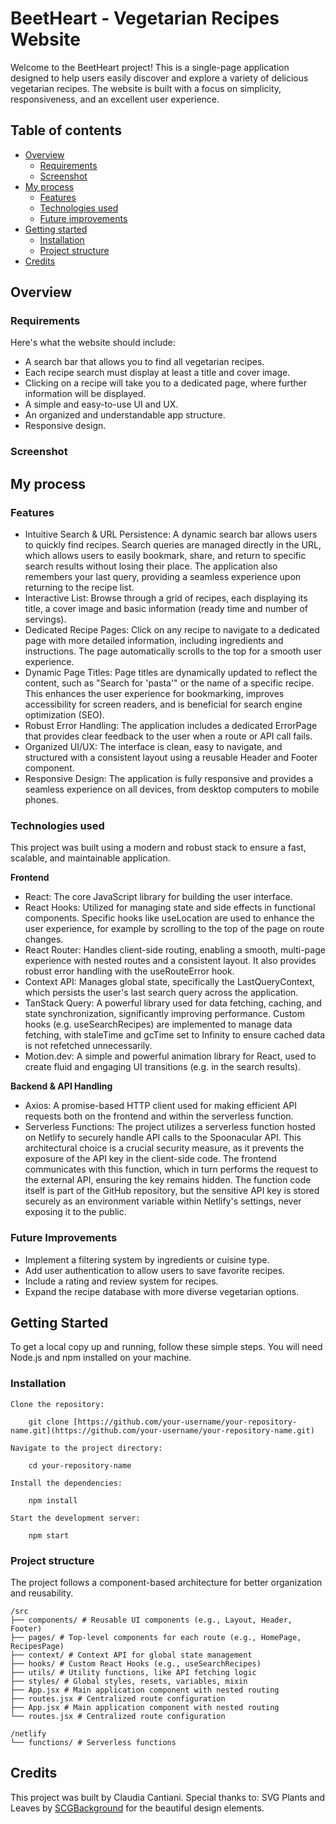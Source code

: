 # BeetHeart - Vegetarian Recipes Website

Welcome to the BeetHeart project! This is a single-page application designed to help users easily discover and explore a variety of delicious vegetarian recipes. The website is built with a focus on simplicity, responsiveness, and an excellent user experience.

## Table of contents

- [Overview](#overview)
  - [Requirements](#requirements)
  - [Screenshot](#screenshot)
- [My process](#my-process)
  - [Features](#features)
  - [Technologies used](#technologies-used)
  - [Future improvements](#future-improvements)
- [Getting started](#getting-started)
  - [Installation](#installation)
  - [Project structure](#project-structure)
- [Credits](#credits)

## Overview

### Requirements

Here's what the website should include:

- A search bar that allows you to find all vegetarian recipes.
- Each recipe search must display at least a title and cover image.
- Clicking on a recipe will take you to a dedicated page, where further information will be displayed.
- A simple and easy-to-use UI and UX.
- An organized and understandable app structure.
- Responsive design.

### Screenshot

## My process

### Features

- Intuitive Search & URL Persistence: A dynamic search bar allows users to quickly find recipes. Search queries are managed directly in the URL, which allows users to easily bookmark, share, and return to specific search results without losing their place. The application also remembers your last query, providing a seamless experience upon returning to the recipe list.
- Interactive List: Browse through a grid of recipes, each displaying its title, a cover image and basic information (ready time and number of servings).
- Dedicated Recipe Pages: Click on any recipe to navigate to a dedicated page with more detailed information, including ingredients and instructions. The page automatically scrolls to the top for a smooth user experience.
- Dynamic Page Titles: Page titles are dynamically updated to reflect the content, such as "Search for 'pasta'" or the name of a specific recipe. This enhances the user experience for bookmarking, improves accessibility for screen readers, and is beneficial for search engine optimization (SEO).
- Robust Error Handling: The application includes a dedicated ErrorPage that provides clear feedback to the user when a route or API call fails.
- Organized UI/UX: The interface is clean, easy to navigate, and structured with a consistent layout using a reusable Header and Footer component.
- Responsive Design: The application is fully responsive and provides a seamless experience on all devices, from desktop computers to mobile phones.

### Technologies used

This project was built using a modern and robust stack to ensure a fast, scalable, and maintainable application.

**Frontend**

- React: The core JavaScript library for building the user interface.
- React Hooks: Utilized for managing state and side effects in functional components. Specific hooks like useLocation are used to enhance the user experience, for example by scrolling to the top of the page on route changes.
- React Router: Handles client-side routing, enabling a smooth, multi-page experience with nested routes and a consistent layout. It also provides robust error handling with the useRouteError hook.
- Context API: Manages global state, specifically the LastQueryContext, which persists the user's last search query across the application.
- TanStack Query: A powerful library used for data fetching, caching, and state synchronization, significantly improving performance. Custom hooks (e.g. useSearchRecipes) are implemented to manage data fetching, with staleTime and gcTime set to Infinity to ensure cached data is not refetched unnecessarily.
- Motion.dev: A simple and powerful animation library for React, used to create fluid and engaging UI transitions (e.g. in the search results).

**Backend & API Handling**

- Axios: A promise-based HTTP client used for making efficient API requests both on the frontend and within the serverless function.
- Serverless Functions: The project utilizes a serverless function hosted on Netlify to securely handle API calls to the Spoonacular API. This architectural choice is a crucial security measure, as it prevents the exposure of the API key in the client-side code. The frontend communicates with this function, which in turn performs the request to the external API, ensuring the key remains hidden. The function code itself is part of the GitHub repository, but the sensitive API key is stored securely as an environment variable within Netlify's settings, never exposing it to the public.

### Future Improvements

- Implement a filtering system by ingredients or cuisine type.
- Add user authentication to allow users to save favorite recipes.
- Include a rating and review system for recipes.
- Expand the recipe database with more diverse vegetarian options.

## Getting Started

To get a local copy up and running, follow these simple steps.
You will need Node.js and npm installed on your machine.

### Installation

    Clone the repository:

```
    git clone [https://github.com/your-username/your-repository-name.git](https://github.com/your-username/your-repository-name.git)
```

    Navigate to the project directory:

```
    cd your-repository-name
```

    Install the dependencies:

```
    npm install
```

    Start the development server:

```
    npm start
```

### Project structure

The project follows a component-based architecture for better organization and reusability.

```
/src
├── components/ # Reusable UI components (e.g., Layout, Header, Footer)
├── pages/ # Top-level components for each route (e.g., HomePage, RecipesPage)
├── context/ # Context API for global state management
├── hooks/ # Custom React Hooks (e.g., useSearchRecipes)
├── utils/ # Utility functions, like API fetching logic
├── styles/ # Global styles, resets, variables, mixin
├── App.jsx # Main application component with nested routing
├── routes.jsx # Centralized route configuration
├── App.jsx # Main application component with nested routing
└── routes.jsx # Centralized route configuration

/netlify
└── functions/ # Serverless functions
```

## Credits

This project was built by Claudia Cantiani.
Special thanks to: SVG Plants and Leaves by [SCGBackground](https://www.svgbackgrounds.com/) for the beautiful design elements.
